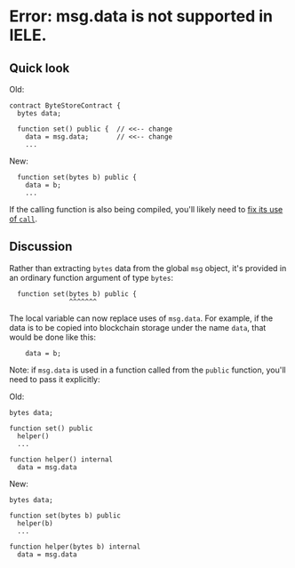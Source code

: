 # Error: msg.data is not supported in IELE.

## Quick look

Old: 
    
    contract ByteStoreContract {
      bytes data;
      
      function set() public {  // <<-- change
        data = msg.data;       // <<-- change
        ...
    
New:
    
      function set(bytes b) public {
        data = b;
        ...
        
If the calling function is also being compiled, you'll likely need to 
[fix its use of `call`](./low-level-calls.md).
   
## Discussion

Rather than extracting `bytes` data from the global `msg` object, it's
provided in an ordinary function argument of type `bytes`:

      function set(bytes b) public {
                   ^^^^^^^
                   
The local variable can now replace uses of `msg.data`. For example, if
the data is to be copied into blockchain storage under the name
`data`, that would be done like this:

        data = b;

Note: if `msg.data` is used in a function called from the `public`
function, you'll need to pass it explicitly:


Old: 
    
    bytes data;
    
    function set() public 
      helper()
      ...
     
    function helper() internal 
      data = msg.data
      
New:
    
    bytes data;
    
    function set(bytes b) public 
      helper(b)
      ...
     
    function helper(bytes b) internal 
      data = msg.data
      
